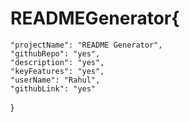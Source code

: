 # READMEGenerator{
	"projectName": "README Generator",
	"githubRepo": "yes",
	"description": "yes",
	"keyFeatures": "yes",
	"userName": "Rahul",
	"githubLink": "yes"
}